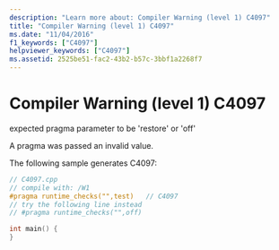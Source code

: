 ```yaml
---
description: "Learn more about: Compiler Warning (level 1) C4097"
title: "Compiler Warning (level 1) C4097"
ms.date: "11/04/2016"
f1_keywords: ["C4097"]
helpviewer_keywords: ["C4097"]
ms.assetid: 2525be51-fac2-43b2-b57c-3bbf1a2268f7
---
```

# Compiler Warning (level 1) C4097

expected pragma parameter to be 'restore' or 'off'

A pragma was passed an invalid value.

The following sample generates C4097:

```cpp
// C4097.cpp
// compile with: /W1
#pragma runtime_checks("",test)   // C4097
// try the following line instead
// #pragma runtime_checks("",off)

int main() {
}
```
